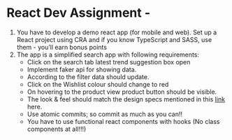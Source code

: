 # React Dev Assignment -

1. You have to develop a demo react app (for mobile and web). Set up a React project using CRA and if you know TypeScript and SASS, use them - you’ll earn bonus points
2. The app is a simplified search app with following requirements:
   - Click on the search tab latest trend suggestion box open
   - Implement faker api for showing data.
   - According to the filter data should update.
   - Click on the Wishlist colour should change to red
   - On hovering to the product view product button should be visible.
   - The look & feel should match the design specs mentioned in this [link](https://www.figma.com/proto/uImaHzeMhKCO8pvpC6f76U/Search-and-Search-results?node-id=2-5&scaling=scale-down) here.
   - Use atomic commits; so commit as much as you can!!
   - You have to use functional react components with hooks (No class components at all!!!)
